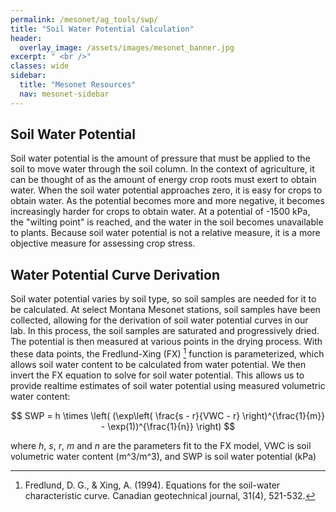 ```yaml
---
permalink: /mesonet/ag_tools/swp/
title: "Soil Water Potential Calculation"
header:
  overlay_image: /assets/images/mesonet_banner.jpg
excerpt: " <br />"
classes: wide
sidebar:
  title: "Mesonet Resources"
  nav: mesonet-sidebar
---
```


## Soil Water Potential 

Soil water potential is the amount of pressure that must be applied to the soil to move water through the soil column. In the context of agriculture, it can be thought of as the amount of energy crop roots must exert to obtain water. When the soil water potential approaches zero, it is easy for crops to obtain water. As the potential becomes more and more negative, it becomes increasingly harder for crops to obtain water. At a potential of -1500 kPa, the "wilting point" is reached, and the water in the soil becomes unavailable to plants. Because soil water potential is not a relative measure, it is a more objective measure for assessing crop stress.

## Water Potential Curve Derivation

Soil water potential varies by soil type, so soil samples are needed for it to be calculated. At select Montana Mesonet stations, soil samples have been collected, allowing for the derivation of soil water potential curves in our lab. In this process, the soil samples are saturated and progressively dried. The potential is then measured at various points in the drying process. With these data points, the Fredlund-Xing (FX) [^1] function is parameterized, which allows soil water content to be calculated from water potential. We then invert the FX equation to solve for soil water potential. This allows us to provide realtime estimates of soil water potential using measured volumetric water content:

$$
SWP = h \times \left( (\exp\left( \frac{s - r}{VWC - r} \right)^{\frac{1}{m}} - \exp(1))^{\frac{1}{n}} \right)
$$

where $h$, $s$, $r$, $m$ and $n$ are the parameters fit to the FX model, VWC is soil volumetric water content (m^3/m^3), and SWP is soil water potential (kPa)

[^1]: Fredlund, D. G., & Xing, A. (1994). Equations for the soil-water characteristic curve. Canadian geotechnical journal, 31(4), 521-532.